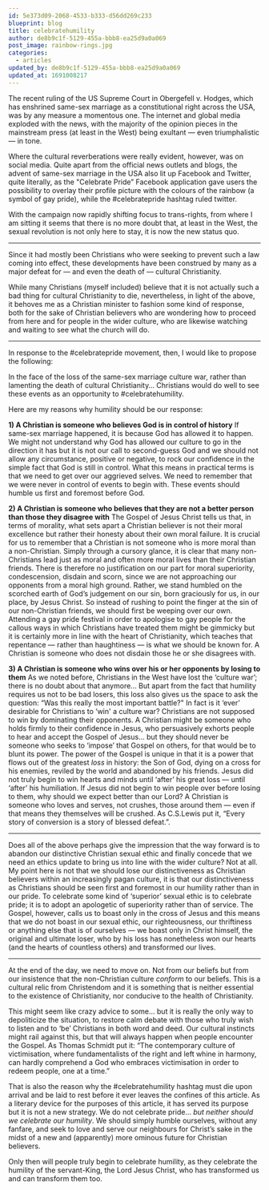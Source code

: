 ```yaml
---
id: 5e373d09-2068-4533-b333-d56dd269c233
blueprint: blog
title: celebratehumility
author: de8b9c1f-5129-455a-bbb8-ea25d9a0a069
post_image: rainbow-rings.jpg
categories:
  - articles
updated_by: de8b9c1f-5129-455a-bbb8-ea25d9a0a069
updated_at: 1691008217
---
```

The recent ruling of the US Supreme Court in Obergefell v. Hodges, which has enshrined same-sex marriage as a constitutional right across the USA, was by any measure a momentous one. The internet and global media exploded with the news, with the majority of the opinion pieces in the mainstream press (at least in the West) being exultant — even triumphalistic — in tone. 

Where the cultural reverberations were really evident, however, was on social media. Quite apart from the official news outlets and blogs, the advent of same-sex marriage in the USA also lit up Facebook and Twitter, quite literally, as the "Celebrate Pride” Facebook application gave users the possibility to overlay their profile picture with the colours of the rainbow (a symbol of gay pride), while the #celebratepride hashtag ruled twitter. 

With the campaign now rapidly shifting focus to trans-rights, from where I am sitting it seems that there is no more doubt that, at least in the West, the sexual revolution is not only here to stay, it is now the new status quo.

---

Since it had mostly been Christians who were seeking to prevent such a law coming into effect, these developments have been construed by many as a major defeat for — and even the death of — cultural Christianity. 

While many Christians (myself included) believe that it is not actually such a bad thing for cultural Christianity to die, nevertheless, in light of the above, it behoves me as a Christian minister to fashion some kind of response, both for the sake of Christian believers who are wondering how to proceed from here and for people in the wider culture, who are likewise watching and waiting to see what the church will do.

---

In response to the #celebratepride movement, then, I would like to propose the following:

In the face of the loss of the same-sex marriage culture war, rather than lamenting the death of cultural Christianity… Christians would do well to see these events as an opportunity to #celebratehumility.

Here are my reasons why humility should be our response: 

**1) A Christian is someone who believes God is in control of history**
If same-sex marriage happened, it is because God has allowed it to happen. We might not understand why God has allowed our culture to go in the direction it has but it is not our call to second-guess God and we should not allow any circumstance, positive or negative, to rock our confidence in the simple fact that God is still in control. What this means in practical terms is that we need to get over our aggrieved selves. We need to remember that we were never in control of events to begin with. These events should humble us first and foremost before God.

**2) A Christian is someone who believes that they are not a better person than those they disagree with**
The Gospel of Jesus Christ tells us that, in terms of morality, what sets apart a Christian believer is not their moral excellence but rather their honesty about their own moral failure. It is crucial for us to remember that a Christian is not someone who is more moral than a non-Christian. Simply through a cursory glance, it is clear that many non-Christians lead just as moral and often more moral lives than their Christian friends. There is therefore no justification on our part for moral superiority, condescension, disdain and scorn, since we are not approaching our opponents from a moral high ground. Rather, we stand humbled on the scorched earth of God’s judgement on our sin, born graciously for us, in our place, by Jesus Christ. So instead of rushing to point the finger at the sin of our non-Christian friends, we should first be weeping over our own. Attending a gay pride festival in order to apologise to gay people for the callous ways in which Christians have treated them might be gimmicky but it is certainly more in line with the heart of Christianity, which teaches that repentance — rather than haughtiness — is what we should be known for. A Christian is someone who does not disdain those he or she disagrees with.

**3) A Christian is someone who wins over his or her opponents by losing to them**
As we noted before, Christians in the West have lost the ‘culture war’; there is no doubt about that anymore… But apart from the fact that humility requires us not to be bad losers, this loss also gives us the space to ask the question: “Was this really the most important battle?" In fact is it ‘ever’ desirable for Christians to ‘win' a culture war? Christians are not supposed to win by dominating their opponents. A Christian might be someone who holds firmly to their confidence in Jesus, who persuasively exhorts people to hear and accept the Gospel of Jesus... but they should never be someone who seeks to ‘impose’ that Gospel on others, for that would be to blunt its power. The power of the Gospel is unique in that it is a power that flows out of the greatest *loss* in history: the Son of God, dying on a cross for his enemies, reviled by the world and abandoned by his friends. Jesus did not truly begin to win hearts and minds until ‘after’ his great loss — until ‘after’ his humiliation. If Jesus did not begin to win people over before losing to them, why should we expect better than our Lord? A Christian is someone who loves and serves, not crushes, those around them — even if that means they themselves will be crushed. As C.S.Lewis put it, “Every story of conversion is a story of blessed defeat.”.

---

Does all of the above perhaps give the impression  that the way forward is to abandon our distinctive Christian sexual ethic and finally concede that we need an ethics update to bring us into line with the wider culture? Not at all. My point here is not that we should lose our distinctiveness as Christian believers within an increasingly pagan culture, it is that our distinctiveness as Christians should be seen first and foremost in our humility rather than in our pride. To celebrate some kind of ‘superior’ sexual ethic is to celebrate pride; it is to adopt an apologetic of superiority rather than of service. The Gospel, however, calls us to boast only in the cross of Jesus and this means that we do not boast in our sexual ethic, our righteousness, our thriftiness or anything else that is of ourselves — we boast only in Christ himself, the original and ultimate loser, who by his loss has nonetheless won our hearts (and the hearts of countless others) and transformed our lives.

---

At the end of the day, we need to move on. Not from our beliefs but from our insistence that the non-Christian culture *conform* to our beliefs. This is a cultural relic from Christendom and it is something that is neither essential to the existence of Christianity, nor conducive to the health of Christianity.

This might seem like crazy advice to some… but it is really the only way to depoliticize the situation, to restore calm debate with those who truly wish to listen and to ‘be’ Christians in both word and deed. Our cultural instincts might rail against this, but that will always happen when people encounter the Gospel. As Thomas Schmidt put it: “The contemporary culture of victimisation, where fundamentalists of the right and left whine in harmony, can hardly comprehend a God who embraces victimisation in order to redeem people, one at a time.”

That is also the reason why the #celebratehumility hashtag must die upon arrival and be laid to rest before it ever leaves the confines of this article. As a literary device for the purposes of this article, it has served its purpose but it is not a new strategy. We do not celebrate pride... *but neither should we celebrate our humility*. We should simply humble ourselves, without any fanfare, and seek to love and serve our neighbours for Christ’s sake in the midst of a new and (apparently) more ominous future for Christian believers. 

Only then will people truly begin to celebrate humility, as they celebrate the humility of the servant-King, the Lord Jesus Christ, who has transformed us and can transform them too.